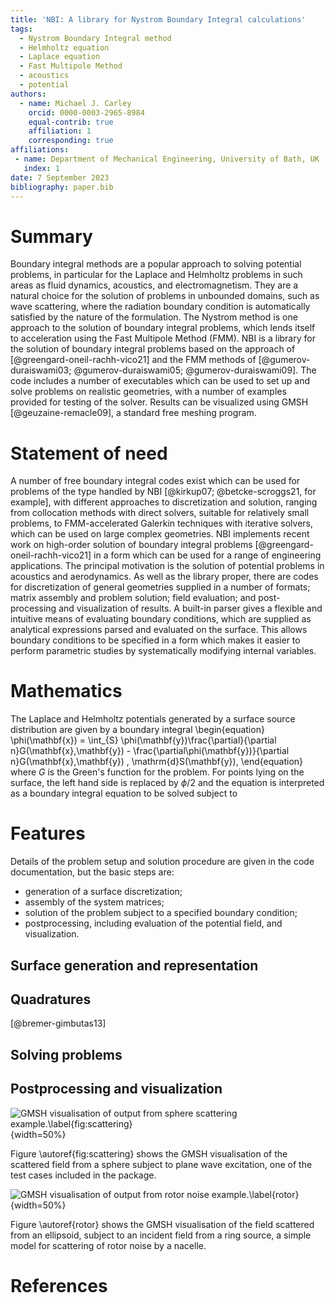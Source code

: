 ```yaml
---
title: 'NBI: A library for Nystrom Boundary Integral calculations'
tags:
  - Nystrom Boundary Integral method
  - Helmholtz equation
  - Laplace equation
  - Fast Multipole Method
  - acoustics
  - potential
authors:
  - name: Michael J. Carley
    orcid: 0000-0003-2965-8984
    equal-contrib: true
    affiliation: 1
	corresponding: true
affiliations:
 - name: Department of Mechanical Engineering, University of Bath, UK
   index: 1
date: 7 September 2023
bibliography: paper.bib
--- 
```


# Summary

Boundary integral methods are a popular approach to solving potential
problems, in particular for the Laplace and Helmholtz problems in such
areas as fluid dynamics, acoustics, and electromagnetism. They are a
natural choice for the solution of problems in unbounded domains, such
as wave scattering, where the radiation boundary condition is
automatically satisfied by the nature of the formulation. The Nystrom
method is one approach to the solution of boundary integral problems,
which lends itself to acceleration using the Fast Multipole Method
(FMM). NBI is a library for the solution of boundary integral problems
based on the approach of [@greengard-oneil-rachh-vico21] and the FMM
methods of [@gumerov-duraiswami03; @gumerov-duraiswami05;
@gumerov-duraiswami09]. The code includes a number of executables
which can be used to set up and solve problems on realistic
geometries, with a number of examples provided for testing of the
solver. Results can be visualized using GMSH [@geuzaine-remacle09], a
standard free meshing program.

# Statement of need

A number of free boundary integral codes exist which can be used for
problems of the type handled by NBI [@kirkup07; @betcke-scroggs21, for
example], with different approaches to discretization and solution,
ranging from collocation methods with direct solvers, suitable for
relatively small problems, to FMM-accelerated Galerkin techniques with
iterative solvers, which can be used on large complex geometries. NBI
implements recent work on high-order solution of boundary integral
problems [@greengard-oneil-rachh-vico21] in a form which can be used
for a range of engineering applications. The principal motivation is
the solution of potential problems in acoustics and aerodynamics. As
well as the library proper, there are codes for discretization of
general geometries supplied in a number of formats; matrix assembly
and problem solution; field evaluation; and post-processing and
visualization of results. A built-in parser gives a flexible and
intuitive means of evaluating boundary conditions, which are supplied
as analytical expressions parsed and evaluated on the surface. This
allows boundary conditions to be specified in a form which makes it
easier to perform parametric studies by systematically modifying
internal variables. 

# Mathematics

The Laplace and Helmholtz potentials generated by a surface source
distribution are given by a boundary integral
\begin{equation}
\phi(\mathbf{x})
	=
	\int_{S}
	\phi(\mathbf{y})\frac{\partial}{\partial n}G(\mathbf{x},\mathbf{y})
	-
	\frac{\partial\phi(\mathbf{y})}{\partial n}G(\mathbf{x},\mathbf{y})
	\,
	\mathrm{d}S(\mathbf{y}),
\end{equation}
where $G$ is the Green's function for the problem. For points lying on
the surface, the left hand side is replaced by $\phi/2$ and the
equation is interpreted as a boundary integral equation to be solved
subject to 

# Features

Details of the problem setup and solution procedure are given in the
code documentation, but the basic steps are:

- generation of a surface discretization;
- assembly of the system matrices;
- solution of the problem subject to a specified boundary condition;
- postprocessing, including evaluation of the potential field, and
  visualization.

## Surface generation and representation

## Quadratures

[@bremer-gimbutas13]

## Solving problems

## Postprocessing and visualization

![GMSH visualisation of output from sphere scattering
example.\label{fig:scattering}](scattering.png){width=50%}

Figure \autoref{fig:scattering} shows the GMSH visualisation of the
scattered field from a sphere subject to plane wave excitation, one of
the test cases included in the package. 

![GMSH visualisation of output from rotor noise
example.\label{rotor}](rotor.png){width=50%}

Figure \autoref{rotor} shows the GMSH visualisation of the
field scattered from an ellipsoid, subject to an incident field from a
ring source, a simple model for scattering of rotor noise by a
nacelle. 

# References
